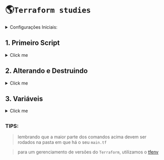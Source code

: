 # 🌎`Terraform studies` 

<details>
  <summary> Configurações Iniciais:</summary>

1. Para que o terraform possa se conectar com a aws, vamos utilizar a `aws cli` e conectarmos através do comando `aws configure`. Passando os dados de acesso criados [aqui](https://us-east-1.console.aws.amazon.com/iam/home?region=us-east-1#/users).

##

</details>

## 1. Primeiro Script

<details>
  <summary> Click me </summary>

### Os comandos aprendidos foram:

```bash
terraform init
```

> Esse comando é utilizado para **INICIARMOS** o 'back-end' do nosso terraform.

#

```bash
terraform plan
```

> Esse comando irá planejar o que o se código irá realizar.

#

```bash
terraform apply
```

> Esse comando irá **executar** o seu código.

##

</details>

## 2. Alterando e Destruindo

<details>
  <summary> Click me </summary>

### Os comandos utilizados são:

```bash
terraform plan
```

> Esse comando irá planejar o que o se código irá realizar (adição ou edições).

#

```bash
terraform destroy
```

> Esse comando irá destruir o serviço que foi criado.

##

</details>

## 3. Variáveis

<details>
  <summary> Click me </summary>

### Como utilizar variáveis dentro do `terraform`:

1. Criamos um arquivo (`variables.tf`) para definirmos as nossas variáveis e seus tipos:

```hcl
variable "aws_region" {
  type = string
  description = ""
  default = "us-east-1"
}
```

> type => `string, number, bool`

> description => `this specifies the input variable's documentation.`

> default => `a default value which then makes the variable optional.`

2. Para usar as variáveis criadas, basta utilizar a palavra reservada `var` e acessar ela como um objeto.

```hcl
provider "aws" {
  region  = var.aws_region
  profile = var.aws_profile
}
```

> As variáveis que não possuírem um valor `default` serão preenchidas no momento de realizar o `plan`

3. Nós também podemos utilizar um arquivo chamado `terraform.tfvars` para definirmos os **valores** das nossas variáveis

```hcl
# terraform.tfvars
aws_region = "us-east-1"
aws_profile = "default"
instance_type = "t2.micro"
```

##

</details>

##

### TIPS:

> lembrando que a maior parte dos comandos acima devem ser rodados na pasta em que há o seu `main.tf`

> para um gerenciamento de versões do `Terraform`, utilizamos o [tfenv](https://github.com/tfutils/tfenv)

##
